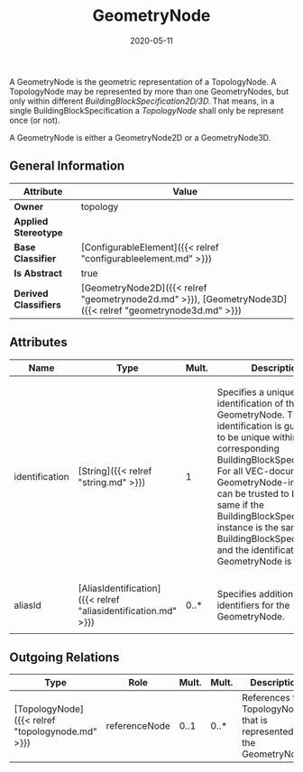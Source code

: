 ﻿---
title: GeometryNode
toc: false
type: specs
date: "2020-05-11"
draft: false
specification: VEC
version: 1.2.0
documentType: "Recommendation"
elementType: Class
classes:
  - GeometryNode
menu_name: vec-1.2.0
---
<p> A GeometryNode is the geometric representation of a TopologyNode. A TopologyNode may be represented by more than one GeometryNodes, but only within different <i>BuildingBlockSpecification2D/3D.</i> That means, in a single BuildingBlockSpecification a <i>TopologyNode</i> shall only be represent once&#160;(or not).      </p>      <p> A GeometryNode is either a GeometryNode2D or a GeometryNode3D.      </p>

## General Information

| Attribute               | Value |
|-------------------------|-------|
| **Owner**               | topology |
| **Applied Stereotype**  |   |
| **Base Classifier**     | [ConfigurableElement]({{< relref "configurableelement.md" >}})<br/>  |
| **Is Abstract**         | true |
| **Derived Classifiers** | [GeometryNode2D]({{< relref "geometrynode2d.md" >}}), [GeometryNode3D]({{< relref "geometrynode3d.md" >}}) |

## Attributes
|  Name  |  Type  |  Mult.  |  Description  |  Owning Classifier  |
|--------|--------|---------|---------------|--------------|
|identification | [String]({{< relref "string.md" >}}) | 1 | <p> Specifies a unique identification of the GeometryNode. The identification is guaranteed to be unique within the corresponding BuildingBlockSpecification. For all VEC-documents a GeometryNode-instance can be trusted to be the same if the BuildingBlockSpecification-instance is the same (see BuildingBlockSpecification) and the identification of the GeometryNode is the same.      </p> | [GeometryNode]({{< relref "geometrynode.md" >}}) |
|aliasId | [AliasIdentification]({{< relref "aliasidentification.md" >}}) | 0..* | <p> Specifies additional identifiers for the GeometryNode.      </p> | [GeometryNode]({{< relref "geometrynode.md" >}}) |

## Outgoing Relations
|    Type  |   Role   |   Mult.   |   Mult.   |   Description   |
|----------|----------|-----------|-----------|-----------------|
| [TopologyNode]({{< relref "topologynode.md" >}}) | referenceNode | 0..1 | 0..* | References the TopologyNode that is represented by the GeometryNode. |
